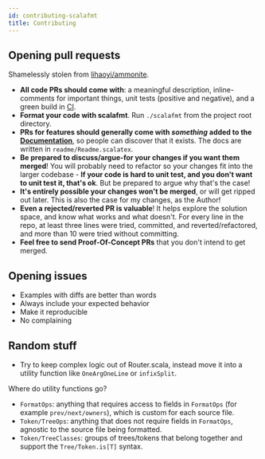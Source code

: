 ```yaml
---
id: contributing-scalafmt
title: Contributing
---
```


## Opening pull requests

Shamelessly stolen from [lihaoyi/ammonite](https://github.com/lihaoyi/Ammonite).

- **All code PRs should come with**: a meaningful description, inline-comments
  for important things, unit tests (positive and negative), and a green build
  in [CI](https://travis-ci.org/olafurpg/scalafmt).
- **Format your code with scalafmt**. Run `./scalafmt` from the project
  root directory.
- **PRs for features should generally come with *something* added to the
  [Documentation](https://olafurpg.github.io/scalafmt)**, so people can discover
  that it exists. The docs are written in `readme/Readme.scalatex`.
- **Be prepared to discuss/argue-for your changes if you want them merged**!
  You will probably need to refactor so your changes fit into the larger
  codebase - **If your code is hard to unit test, and you don't want to unit
  test it, that's ok**. But be prepared to argue why that's the case!
- **It's entirely possible your changes won't be merged**, or will get ripped
  out later. This is also the case for my changes, as the Author!
- **Even a rejected/reverted PR is valuable**! It helps explore the solution
  space, and know what works and what doesn't. For every line in the repo, at
  least three lines were tried, committed, and reverted/refactored, and more
  than 10 were tried without committing.
- **Feel free to send Proof-Of-Concept PRs** that you don't intend to get merged.

## Opening issues

* Examples with diffs are better than words
* Always include your expected behavior
* Make it reproducible
* No complaining

## Random stuff

* Try to keep complex logic out of Router.scala, instead move it into a
  utility function like `OneArgOneLine` or `infixSplit`.

Where do utility functions go?

* `FormatOps`: anything that requires access to fields in `FormatOps` (for
  example `prev/next/owners`), which is custom for each source file.
* `Token/TreeOps`: anything that does not require fields in `FormatOps`,
  agnostic to the source file being formatted.
* `Token/TreeClasses`: groups of trees/tokens that belong together and support
  the `Tree/Token.is[T]` syntax.
